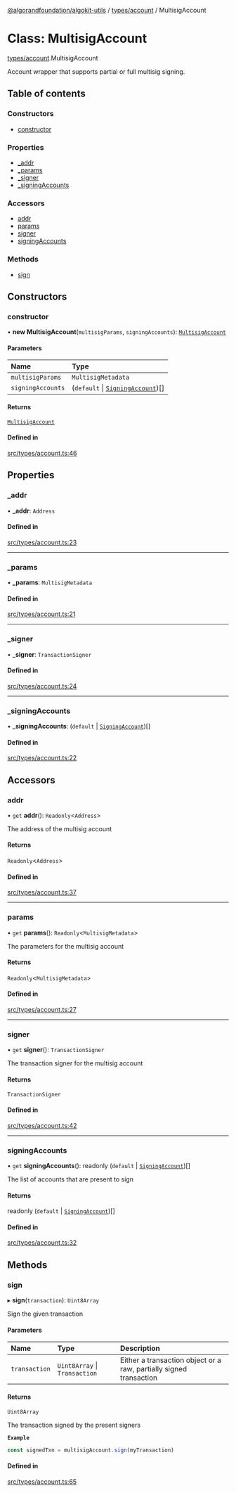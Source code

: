 [@algorandfoundation/algokit-utils](../README.md) / [types/account](../modules/types_account.md) / MultisigAccount

# Class: MultisigAccount

[types/account](../modules/types_account.md).MultisigAccount

Account wrapper that supports partial or full multisig signing.

## Table of contents

### Constructors

- [constructor](types_account.MultisigAccount.md#constructor)

### Properties

- [\_addr](types_account.MultisigAccount.md#_addr)
- [\_params](types_account.MultisigAccount.md#_params)
- [\_signer](types_account.MultisigAccount.md#_signer)
- [\_signingAccounts](types_account.MultisigAccount.md#_signingaccounts)

### Accessors

- [addr](types_account.MultisigAccount.md#addr)
- [params](types_account.MultisigAccount.md#params)
- [signer](types_account.MultisigAccount.md#signer)
- [signingAccounts](types_account.MultisigAccount.md#signingaccounts)

### Methods

- [sign](types_account.MultisigAccount.md#sign)

## Constructors

### constructor

• **new MultisigAccount**(`multisigParams`, `signingAccounts`): [`MultisigAccount`](types_account.MultisigAccount.md)

#### Parameters

| Name | Type |
| :------ | :------ |
| `multisigParams` | `MultisigMetadata` |
| `signingAccounts` | (`default` \| [`SigningAccount`](types_account.SigningAccount.md))[] |

#### Returns

[`MultisigAccount`](types_account.MultisigAccount.md)

#### Defined in

[src/types/account.ts:46](https://github.com/lempira/algokit-utils-ts/blob/main/src/types/account.ts#L46)

## Properties

### \_addr

• **\_addr**: `Address`

#### Defined in

[src/types/account.ts:23](https://github.com/lempira/algokit-utils-ts/blob/main/src/types/account.ts#L23)

___

### \_params

• **\_params**: `MultisigMetadata`

#### Defined in

[src/types/account.ts:21](https://github.com/lempira/algokit-utils-ts/blob/main/src/types/account.ts#L21)

___

### \_signer

• **\_signer**: `TransactionSigner`

#### Defined in

[src/types/account.ts:24](https://github.com/lempira/algokit-utils-ts/blob/main/src/types/account.ts#L24)

___

### \_signingAccounts

• **\_signingAccounts**: (`default` \| [`SigningAccount`](types_account.SigningAccount.md))[]

#### Defined in

[src/types/account.ts:22](https://github.com/lempira/algokit-utils-ts/blob/main/src/types/account.ts#L22)

## Accessors

### addr

• `get` **addr**(): `Readonly`\<`Address`\>

The address of the multisig account

#### Returns

`Readonly`\<`Address`\>

#### Defined in

[src/types/account.ts:37](https://github.com/lempira/algokit-utils-ts/blob/main/src/types/account.ts#L37)

___

### params

• `get` **params**(): `Readonly`\<`MultisigMetadata`\>

The parameters for the multisig account

#### Returns

`Readonly`\<`MultisigMetadata`\>

#### Defined in

[src/types/account.ts:27](https://github.com/lempira/algokit-utils-ts/blob/main/src/types/account.ts#L27)

___

### signer

• `get` **signer**(): `TransactionSigner`

The transaction signer for the multisig account

#### Returns

`TransactionSigner`

#### Defined in

[src/types/account.ts:42](https://github.com/lempira/algokit-utils-ts/blob/main/src/types/account.ts#L42)

___

### signingAccounts

• `get` **signingAccounts**(): readonly (`default` \| [`SigningAccount`](types_account.SigningAccount.md))[]

The list of accounts that are present to sign

#### Returns

readonly (`default` \| [`SigningAccount`](types_account.SigningAccount.md))[]

#### Defined in

[src/types/account.ts:32](https://github.com/lempira/algokit-utils-ts/blob/main/src/types/account.ts#L32)

## Methods

### sign

▸ **sign**(`transaction`): `Uint8Array`

Sign the given transaction

#### Parameters

| Name | Type | Description |
| :------ | :------ | :------ |
| `transaction` | `Uint8Array` \| `Transaction` | Either a transaction object or a raw, partially signed transaction |

#### Returns

`Uint8Array`

The transaction signed by the present signers

**`Example`**

```typescript
const signedTxn = multisigAccount.sign(myTransaction)
```

#### Defined in

[src/types/account.ts:65](https://github.com/lempira/algokit-utils-ts/blob/main/src/types/account.ts#L65)
